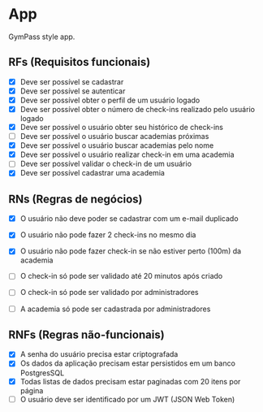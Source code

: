 # App

GymPass style app.

## RFs (Requisitos funcionais)

 - [x] Deve ser possível se cadastrar 
 - [x] Deve ser possível se autenticar
 - [x] Deve ser possível obter o perfil de um usuário logado
 - [x] Deve ser possível obter o número de check-ins realizado pelo usuário logado
 - [x] Deve ser possível o usuário obter seu histórico de check-ins
 - [ ] Deve ser possível o usuário buscar academias próximas
 - [x] Deve ser possível o usuário buscar academias pelo nome 
 - [x] Deve ser possível o usuário realizar check-in em uma academia
 - [ ] Deve ser possível validar o check-in de um usuário
 - [x] Deve ser possível cadastrar uma academia

## RNs (Regras de negócios)

 - [x] O usuário não deve poder se cadastrar com um e-mail duplicado
 - [x] O usuário não pode fazer 2 check-ins no mesmo dia
 - [x] O usuário não pode fazer check-in se não estiver perto (100m) da academia
 - [ ] O check-in só pode ser validado até 20 minutos após criado
 - [ ] O check-in só pode ser validado por administradores
 - [ ] A academia só pode ser cadastrada por administradores
  

## RNFs (Regras não-funcionais)

 - [x] A senha do usuário precisa estar criptografada
 - [x] Os dados da aplicação precisam estar persistidos em um banco PostgresSQL
 - [x] Todas listas de dados precisam estar paginadas com 20 itens por página
 - [ ] O usuário deve ser identificado por um JWT (JSON Web Token)

